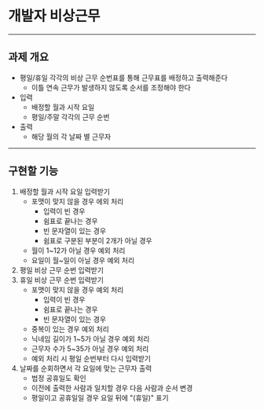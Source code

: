# 개발자 비상근무
___
## 과제 개요
- 평일/휴일 각각의 비상 근무 순번표를 통해 근무표를 배정하고 출력해준다
  - 이틀 연속 근무가 발생하지 않도록 순서를 조정해야 한다
- 입력
  - 배정할 월과 시작 요일
  - 평일/주말 각각의 근무 순번
- 출력
  - 해당 월의 각 날짜 별 근무자
___
## 구현할 기능
1. 배정할 월과 시작 요일 입력받기
   * 포맷이 맞지 않을 경우 에외 처리
     * 입력이 빈 경우
     * 쉼표로 끝나는 경우
     * 빈 문자열이 있는 경우
     * 쉼표로 구분된 부분이 2개가 아닐 경우
   * 월이 1~12가 아닐 경우 예외 처리
   * 요일이 월~일이 아닐 경우 예외 처리
2. 평일 비상 근무 순번 입력받기
3. 휴일 비상 근무 순번 입력받기
   * 포맷이 맞지 않을 경우 예외 처리
     * 입력이 빈 경우
     * 쉼표로 끝나는 경우
     * 빈 문자열이 있는 경우
   * 중복이 있는 경우 예외 처리
   * 닉네임 길이가 1~5가 아닐 경우 예외 처리
   * 근무자 수가 5~35가 아닐 경우 예외 처리
   * 예외 처리 시 평일 순번부터 다시 입력받기
4. 날짜를 순회하면서 각 요일에 맞는 근무자 출력
   * 법정 공휴일도 확인
   * 이전에 출력한 사람과 일치할 경우 다음 사람과 순서 변경
   * 평일이고 공휴일일 경우 요일 뒤에 "(휴일)" 표기
